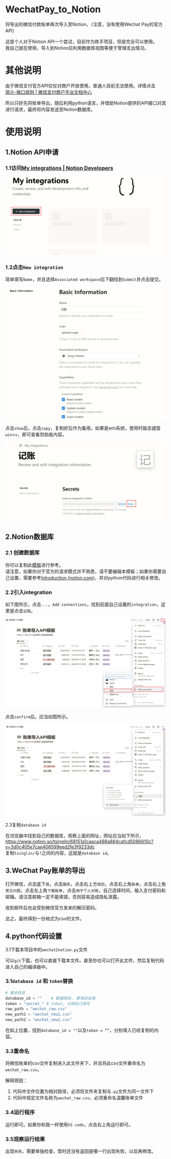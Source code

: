 # WechatPay_to_Notion
将导出的微信付款账单再次导入至Notion，（注意，没有使用Wechat Pay的官方API）

这是个人对于Notion API一个尝试，目前作为练手项目，但是完全可以使用。<br>
我自己就在使用，导入到Notion后利用数据库视图等便于管理支出情况。

# 其他说明
由于微信支付官方API仅仅对商户开放使用，普通人目前无法使用。详情点击<br>
[简介-接口规则 | 微信支付商户平台文档中心](https://pay.weixin.qq.com/wiki/doc/apiv3/wechatpay/wechatpay-1.shtml)

所以只好先将账单导出，随后利用python语言，并借助Notion提供的API接口对其进行请求，最终将内容发送至Notion数据库。

# 使用说明

## 1.Notion API申请

### 1.1访问[My integrations | Notion Developers](https://www.notion.so/my-integrations)

![image-20230324213427619](./image/image-20230324213427619.png)

### 1.2点击`New integration`

简单填写`Name`，并且选择`Associated workspace`后下翻找到`Submit`并点击提交。

![image-20230324214416578](./image/image-20230324214416578.png)

点击`show`后，点击`copy`，复制好后作为备用。如果是win系统，使用时敲击键盘`win`+`v`，即可查看剪贴板内容。

![image-20230324214659248](./image/image-20230324214659248.png)

## 2.Notion数据库

### 2.1 创建数据库

你可以复制此[模板](https://tsinglin.notion.site/tsinglin/68951a1caaba487a884cafcd5086810c?v=3d0c405e7cae405599aed2fe0f5233cc)进行参考。<br>请注意，如果你对于官方的请求模式并不熟悉，请不要编辑本模板；如果你需要自己设置，需要参考[Introduction (notion.com)](https://developers.notion.com/reference/intro)，并对python代码进行相关修改。

### 2.2引入integration

如下图所示，点击`...`，`Add connections`，找到前面自己设置的`integration`，这里是点击`记账`。

![image-20230325202326631](./image/image-20230325202326631.png)

点击`confirm`后，应当如图所示。

<img src="./image/image-20230325202635760.png">

2.3复制`database id`

在浏览器中找到自己的数据库，观察上面的网址，网址应当如下所示，<br>https://www.notion.so/tsinglin/68151a1caaca488a884cafcd5086810c?v=3d0c405e7cae406599eed2fe3f9233dc<br>
复制`tsinglin/`与`?`之间的内容，这就是`database id`。

## 3.WeChat Pay账单的导出

打开微信，点击底下`我`，点击`服务`，点击右上方`钱包`，点击右上角`账单`，点击右上角`常见问题`，点击左上角`下载账单`，点击`用于个人对账`，自己选择时间，输入支付密码和邮箱。请注意邮箱一定不能填错，否则容易造成隐私泄露。

收到邮件后也会受到微信官方发来的解压密码。

总之，最终得到一份格式为csv的文件。

## 4.python代码设置

3.1下载本项目中的`wechat2notion.py`文件

可以`git`下载，也可以直接下载本文件。甚至你也可以打开此文件，然后复制代码进入自己的编译器中。

### 3.1`database id` 和 `token`替换

```python
# 基本信息
database_id = ""    # 数据库ID, 要填进去哦
token = "secret_" # token, 记得自己填写
raw_path = "wechat_raw.csv"
new_path1 = "wechat_new1.csv"
new_path2 = "wechat_new2.csv"
```

在如上位置，找到`database_id = ""`以及`token = “”`，分别填入已经复制的内容。

### 3.3重命名

将微信账单的csv文件复制进入此文件夹下，并且将此csv文件重命名为`wechat_raw.csv`。

解释原因：

1. 代码中文件位置为相对路径，必须将文件夹复制与`.py`文件为同一文件下
2. 代码中规定文件名称为`wechat_raw.csv`，必须重命名温馨账单文件

### 3.4运行程序

运行即可。如果你和我一样使用`VS code`，点击右上角运行即可。

### 3.5观察运行结果

出现`失败`，需要单独检查，暂时还没有返回是哪一行出现失败，以后再修改。
